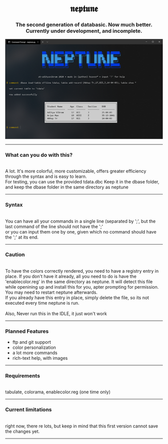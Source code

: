 <h1 align="center">𝖓𝖊𝖕𝖙𝖚𝖓𝖊</h1>
<h3 align="center">The second generation of databasic. Now much better. Currently under development, and incomplete.</h3>
<img src="preview.png"/>
<hr></hr>
<h3>What can you do with this?</h3>
<br>A lot. It's more colorful, more customizable, offers greater efficiency through the syntax and is easy to learn.
<br>For testing, you can use the provided tdata.dbc Keep it in the dbase folder, and keep the dbase folder in the same directory as neptune
<hr></hr>
<h3>Syntax</h3>
<br>You can have all your commands in a single line (separated by ';', but the last command of the line should not have the ';'
<br>or you can input them one by one, given which no command should have the ';' at its end.
<hr></hr>
<h3>Caution</h3>
<br>To have the colors correctly rendered, you need to have a registry entry in place. If you don't have it already, all you need to do is have the 'enablecolor.reg'
in the same directory as neptune. It will detect this file while openining up and install this for you, apter prompting for permission. You may need to restart neptune afterwards.
<br>If you already have this entry in place, simply delete the file, so its not executed every time neptune is run.
<br><br>
Also, Never run this in the IDLE, it just won't work
<hr></hr>
<h3>Planned Features</h3>
<ul>
<li> ftp and git support
<li> color personalization
<li> a lot more commands
<li> rich-text help, with images
</ul>
<hr></hr>
<h3>Requirements</h3><br>
tabulate, colorama, enablecolor.reg (one time only)
<hr></hr>
<h3>Current limitations</h3><br>
right now, there re lots, but keep in mind that this first version cannot save the changes yet.
<hr></hr>
